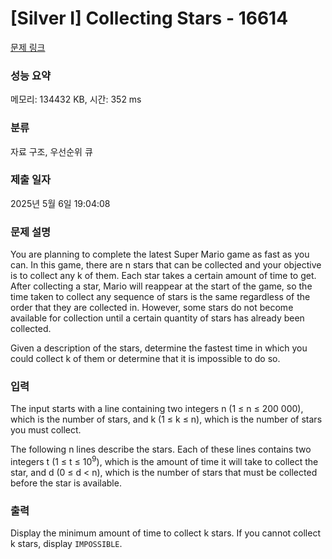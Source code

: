 # [Silver I] Collecting Stars - 16614 

[문제 링크](https://www.acmicpc.net/problem/16614) 

### 성능 요약

메모리: 134432 KB, 시간: 352 ms

### 분류

자료 구조, 우선순위 큐

### 제출 일자

2025년 5월 6일 19:04:08

### 문제 설명

<p>You are planning to complete the latest Super Mario game as fast as you can. In this game, there are n stars that can be collected and your objective is to collect any k of them. Each star takes a certain amount of time to get. After collecting a star, Mario will reappear at the start of the game, so the time taken to collect any sequence of stars is the same regardless of the order that they are collected in. However, some stars do not become available for collection until a certain quantity of stars has already been collected.</p>

<p>Given a description of the stars, determine the fastest time in which you could collect k of them or determine that it is impossible to do so.</p>

### 입력 

 <p>The input starts with a line containing two integers n (1 ≤ n ≤ 200 000), which is the number of stars, and k (1 ≤ k ≤ n), which is the number of stars you must collect.</p>

<p>The following n lines describe the stars. Each of these lines contains two integers t (1 ≤ t ≤ 10<sup>9</sup>), which is the amount of time it will take to collect the star, and d (0 ≤ d < n), which is the number of stars that must be collected before the star is available.</p>

### 출력 

 <p>Display the minimum amount of time to collect k stars. If you cannot collect k stars, display <code>IMPOSSIBLE</code>.</p>

